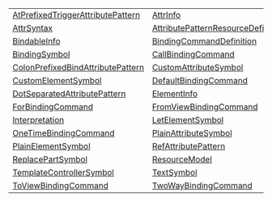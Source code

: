 |                                                                                                                                  |                                                                                                                                    |
| -------------------------------------------------------------------------------------------------------------------------------- | ---------------------------------------------------------------------------------------------------------------------------------- |
| [AtPrefixedTriggerAttributePattern](https://hamedfathi.gitbook.io/aurelia-2-doc-api/jit/class/atprefixedtriggerattributepattern) | [AttrInfo](https://hamedfathi.gitbook.io/aurelia-2-doc-api/jit/class/attrinfo)                                                     |
| [AttrSyntax](https://hamedfathi.gitbook.io/aurelia-2-doc-api/jit/class/attrsyntax)                                               | [AttributePatternResourceDefinition](https://hamedfathi.gitbook.io/aurelia-2-doc-api/jit/class/attributepatternresourcedefinition) |
| [BindableInfo](https://hamedfathi.gitbook.io/aurelia-2-doc-api/jit/class/bindableinfo)                                           | [BindingCommandDefinition](https://hamedfathi.gitbook.io/aurelia-2-doc-api/jit/class/bindingcommanddefinition)                     |
| [BindingSymbol](https://hamedfathi.gitbook.io/aurelia-2-doc-api/jit/class/bindingsymbol)                                         | [CallBindingCommand](https://hamedfathi.gitbook.io/aurelia-2-doc-api/jit/class/callbindingcommand)                                 |
| [ColonPrefixedBindAttributePattern](https://hamedfathi.gitbook.io/aurelia-2-doc-api/jit/class/colonprefixedbindattributepattern) | [CustomAttributeSymbol](https://hamedfathi.gitbook.io/aurelia-2-doc-api/jit/class/customattributesymbol)                           |
| [CustomElementSymbol](https://hamedfathi.gitbook.io/aurelia-2-doc-api/jit/class/customelementsymbol)                             | [DefaultBindingCommand](https://hamedfathi.gitbook.io/aurelia-2-doc-api/jit/class/defaultbindingcommand)                           |
| [DotSeparatedAttributePattern](https://hamedfathi.gitbook.io/aurelia-2-doc-api/jit/class/dotseparatedattributepattern)           | [ElementInfo](https://hamedfathi.gitbook.io/aurelia-2-doc-api/jit/class/elementinfo)                                               |
| [ForBindingCommand](https://hamedfathi.gitbook.io/aurelia-2-doc-api/jit/class/forbindingcommand)                                 | [FromViewBindingCommand](https://hamedfathi.gitbook.io/aurelia-2-doc-api/jit/class/fromviewbindingcommand)                         |
| [Interpretation](https://hamedfathi.gitbook.io/aurelia-2-doc-api/jit/class/interpretation)                                       | [LetElementSymbol](https://hamedfathi.gitbook.io/aurelia-2-doc-api/jit/class/letelementsymbol)                                     |
| [OneTimeBindingCommand](https://hamedfathi.gitbook.io/aurelia-2-doc-api/jit/class/onetimebindingcommand)                         | [PlainAttributeSymbol](https://hamedfathi.gitbook.io/aurelia-2-doc-api/jit/class/plainattributesymbol)                             |
| [PlainElementSymbol](https://hamedfathi.gitbook.io/aurelia-2-doc-api/jit/class/plainelementsymbol)                               | [RefAttributePattern](https://hamedfathi.gitbook.io/aurelia-2-doc-api/jit/class/refattributepattern)                               |
| [ReplacePartSymbol](https://hamedfathi.gitbook.io/aurelia-2-doc-api/jit/class/replacepartsymbol)                                 | [ResourceModel](https://hamedfathi.gitbook.io/aurelia-2-doc-api/jit/class/resourcemodel)                                           |
| [TemplateControllerSymbol](https://hamedfathi.gitbook.io/aurelia-2-doc-api/jit/class/templatecontrollersymbol)                   | [TextSymbol](https://hamedfathi.gitbook.io/aurelia-2-doc-api/jit/class/textsymbol)                                                 |
| [ToViewBindingCommand](https://hamedfathi.gitbook.io/aurelia-2-doc-api/jit/class/toviewbindingcommand)                           | [TwoWayBindingCommand](https://hamedfathi.gitbook.io/aurelia-2-doc-api/jit/class/twowaybindingcommand)                             |